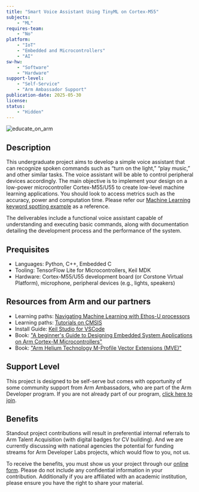 ```yaml
---
title: "Smart Voice Assistant Using TinyML on Cortex-M55"
subjects:
    - "ML"
requires-team:
    - "No"
platform:
    - "IoT"
    - "Embedded and Microcontrollers"
    - "AI"
sw-hw:
    - "Software"
    - "Hardware"
support-level: 
    - "Self-Service"
    - "Arm Ambassador Support"
publication-date: 2025-05-30
license:
status:
    - "Hidden" 
---
```


![educate_on_arm](../../images/Educate_on_Arm_banner.png)


## Description
This undergraduate project aims to develop a simple voice assistant that can recognize spoken commands such as “turn on the light,” “play music,” and other similar tasks. The voice assistant will be able to control peripheral devices accordingly. The main objective is to implement your design on a low-power microcontroller Cortex-M55/U55 to create low-level machine learning applications. You should look to access metrics such as the accuracy, power and computation time. Please refer our [Machine Learning keyword spotting example](https://github.com/Arm-Examples/mlek-cmsis-pack-examples) as a reference. 

The deliverables include a functional voice assistant capable of understanding and executing basic commands, along with documentation detailing the development process and the performance of the system.

## Prequisites

- Languages: Python, C++, Embedded C
- Tooling: TensorFlow Lite for Microcontrollers, Keil MDK
- Hardware: Cortex-M55/U55 development board (or Corstone Virtual Platform), microphone, peripheral devices (e.g., lights, speakers)


## Resources from Arm and our partners

- Learning paths: [Navigating Machine Learning with Ethos-U processors](https://learn.arm.com/learning-paths/microcontrollers/nav-mlek/)
- Learning paths: [Tutorials on CMSIS](https://learn.arm.com/tag/cmsis/)
- Install Guide: [Keil Studio for VSCode](https://learn.arm.com/install-guides/keilstudio_vs/)
- Book: ["A beginner's Guide to Designing Embedded System Applications on Arm Cortex-M Microcontrollers"](https://www.arm.com/resources/education/books)
- Book: ["Arm Helium Technology M-Profile Vector Extensions (MVE)"](https://www.arm.com/resources/education/books)

## Support Level

This project is designed to be self-serve but comes with opportunity of some community support from Arm Ambassadors, who are part of the Arm Developer program. If you are not already part of our program, [click here to join](https://www.arm.com/resources/developer-program?#register).

## Benefits 

Standout project contributions will result in preferential internal referrals to Arm Talent Acquisition (with digital badges for CV building).  And we are currently discussing with national agencies the potential for funding streams for Arm Developer Labs projects, which would flow to you, not us.

To receive the benefits, you must show us your project through our [online form](https://forms.office.com/e/VZnJQLeRhD). Please do not include any confidential information in your contribution. Additionally if you are affiliated with an academic institution, please ensure you have the right to share your material.